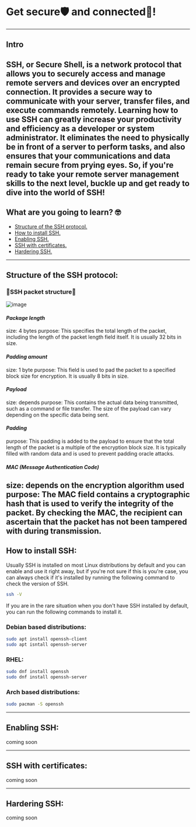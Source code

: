 # Get secure🛡️ and connected🔗!
---
## Intro
SSH, or Secure Shell, is a network protocol that allows you to securely access and manage remote servers and devices over an encrypted connection. It provides a secure way to communicate with your server, transfer files, and execute commands remotely. Learning how to use SSH can greatly increase your productivity and efficiency as a developer or system administrator. It eliminates the need to physically be in front of a server to perform tasks, and also ensures that your communications and data remain secure from prying eyes.
So, if you're ready to take your remote server management skills to the next level, buckle up and get ready to dive into the world of SSH!
---

## What are you going to learn? 🤓

- [Structure of the SSH protocol.](#structure-of-the-ssh-protocol)
- [How to install SSH.](#how-to-install-ssh)
- [Enabling SSH.](#enabling-ssh)
- [SSH with certificates.](#ssh-with-certificates)
- [️Hardering SSH.](#hardering-ssh)
---

## Structure of the **SSH** protocol:
### **🧬SSH packet structure🧬**
![image](https://www.researchgate.net/profile/Steve-Chapin-3/publication/225129766/figure/fig4/AS:341447036424193@1458418725412/SSH2-Binary-Packet-Protocol.png)
#### _Package length_
size: 4 bytes
purpose: This specifies the total length of the packet, including the length of the packet length field itself. It is usually 32 bits in size.
#### _Padding amount_
size: 1 byte
purpose: This field is used to pad the packet to a specified block size for encryption. It is usually 8 bits in size.
#### _Payload_
size: depends
purpose: This contains the actual data being transmitted, such as a command or file transfer. The size of the payload can vary depending on the specific data being sent.
#### _Padding_
purpose: This padding is added to the payload to ensure that the total length of the packet is a multiple of the encryption block size. It is typically filled with random data and is used to prevent padding oracle attacks.
#### _MAC (Message Authentication Code)_
size: depends on the encryption algorithm used
purpose: The MAC field contains a cryptographic hash that is used to verify the integrity of the packet. By checking the MAC, the recipient can ascertain that the packet has not been tampered with during transmission.
---
## How to install **SSH**:
Usually SSH is installed on most Linux distributions by default and you can enable and use it right away, but if you're not sure if this is you're case, you can always check if it's installed by running the following command to check the version of SSH.
```sh
ssh -V
```
If you are in the rare situation when you don't have SSH installed by default, you can run the following commands to install it.
### Debian based distributions:
```sh
sudo apt install openssh-client
sudo apt isntall openssh-server
```
### RHEL:
```sh
sudo dnf install openssh
sudo dnf install openssh-server
```
### Arch based distributions:
```sh
sudo pacman -S openssh
```
---
## Enabling **SSH**:
coming soon

---
## **SSH** with certificates:
coming soon

---
## Hardering **SSH**:
coming soon
